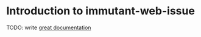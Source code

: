 # Introduction to immutant-web-issue

TODO: write [great documentation](http://jacobian.org/writing/what-to-write/)
